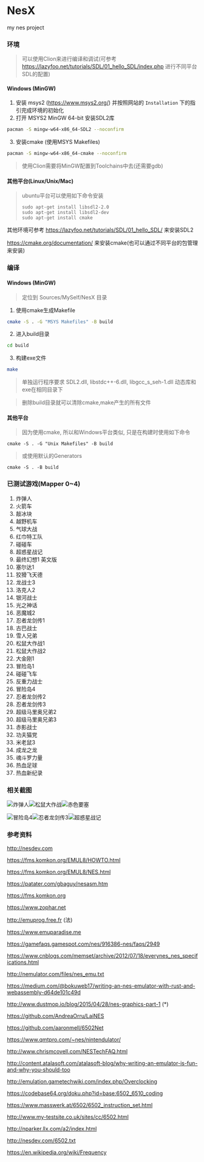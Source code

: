 # NesX

my nes project

### 环境

> 可以使用Clion来进行编译和调试(可参考 https://lazyfoo.net/tutorials/SDL/01_hello_SDL/index.php 进行不同平台SDL的配置)

#### Windows (MinGW)
1. 安装 msys2 (https://www.msys2.org/) 并按照网站的 `Installation` 下的指引完成环境的初始化
2. 打开 MSYS2 MinGW 64-bit 安装SDL2库
```bash
pacman -S mingw-w64-x86_64-SDL2 --noconfirm
```
3. 安装cmake (使用MSYS Makefiles)
```bash
pacman -S mingw-w64-x86_64-cmake --noconfirm
```

> 使用Clion需要将MinGW配置到Toolchains中去(还需要gdb)

#### 其他平台(Linux/Unix/Mac)

> ubuntu平台可以使用如下命令安装
>
> ```shell
> sudo apt-get install libsdl2-2.0
> sudo apt-get install libsdl2-dev
> sudo apt-get install cmake
> ```

其他环境可参考 
https://lazyfoo.net/tutorials/SDL/01_hello_SDL/ 来安装SDL2

https://cmake.org/documentation/ 来安装cmake(也可以通过不同平台的包管理来安装)

### 编译

#### Windows (MinGW)

> 定位到 Sources/MySelf/NesX 目录

1. 使用cmake生成Makefile
```bash
cmake -S . -G "MSYS Makefiles" -B build
```

2. 进入build目录
```bash
cd build
```

3. 构建exe文件
```bash
make
```

> 单独运行程序要求 SDL2.dll, libstdc++-6.dll, libgcc_s_seh-1.dll 动态库和exe在相同目录下

> 删除build目录就可以清除cmake,make产生的所有文件

#### 其他平台

> 因为使用cmake, 所以和Windows平台类似, 只是在构建时使用如下命令

```shell
cmake -S . -G "Unix Makefiles" -B build
```
> 或使用默认的Generators

```shell
cmake -S . -B build
```

### 已测试游戏(Mapper 0~4)
1. 炸弹人
2. 火箭车
3. 敲冰块
4. 越野机车
5. 气球大战
6. 红巾特工队
7. 碰碰车
8. 超惑星战记
9. 最终幻想1 英文版
10. 塞尔达1
11. 狡猾飞天德
12. 龙战士3
13. 洛克人2
14. 银河战士
15. 光之神话
16. 恶魔城2
17. 忍者龙剑传1
18. 古巴战士
19. 雪人兄弟
20. 松鼠大作战1
21. 松鼠大作战2
22. 大金刚1
23. 冒险岛1
24. 碰碰飞车
25. 反重力战士
26. 冒险岛4
27. 忍者龙剑传2
28. 忍者龙剑传3
29. 超级马里奥兄弟2
30. 超级马里奥兄弟3
31. 赤影战士
32. 功夫猫党
33. 米老鼠3
34. 成龙之龙
35. 魂斗罗力量
36. 热血足球
37. 热血新纪录

### 相关截图

![炸弹人](Pictures/0.png)![松鼠大作战](Pictures/1.png)![赤色要塞](Pictures/2.png)

![冒险岛4](Pictures/3.png)![忍者龙剑传3](Pictures/4.png)![超惑星战记](Pictures/5.png)

### 参考资料

http://nesdev.com

https://fms.komkon.org/EMUL8/HOWTO.html

https://fms.komkon.org/EMUL8/NES.html

https://patater.com/gbaguy/nesasm.htm

https://fms.komkon.org

https://www.zophar.net

http://emuprog.free.fr (法)

https://www.emuparadise.me

https://gamefaqs.gamespot.com/nes/916386-nes/faqs/2949

https://www.cnblogs.com/memset/archive/2012/07/18/everynes_nes_specifications.html

http://nemulator.com/files/nes_emu.txt

https://medium.com/@bokuweb17/writing-an-nes-emulator-with-rust-and-webassembly-d64de101c49d

http://www.dustmop.io/blog/2015/04/28/nes-graphics-part-1 (*)

https://github.com/AndreaOrru/LaiNES

https://github.com/aaronmell/6502Net

https://www.qmtpro.com/~nes/nintendulator/

http://www.chrismcovell.com/NESTechFAQ.html

http://content.atalasoft.com/atalasoft-blog/why-writing-an-emulator-is-fun-and-why-you-should-too

http://emulation.gametechwiki.com/index.php/Overclocking

https://codebase64.org/doku.php?id=base:6502_6510_coding

https://www.masswerk.at/6502/6502_instruction_set.html

http://www.my-testsite.co.uk/sites/cc/6502.html

http://nparker.llx.com/a2/index.html

http://nesdev.com/6502.txt

https://en.wikipedia.org/wiki/Frequency
